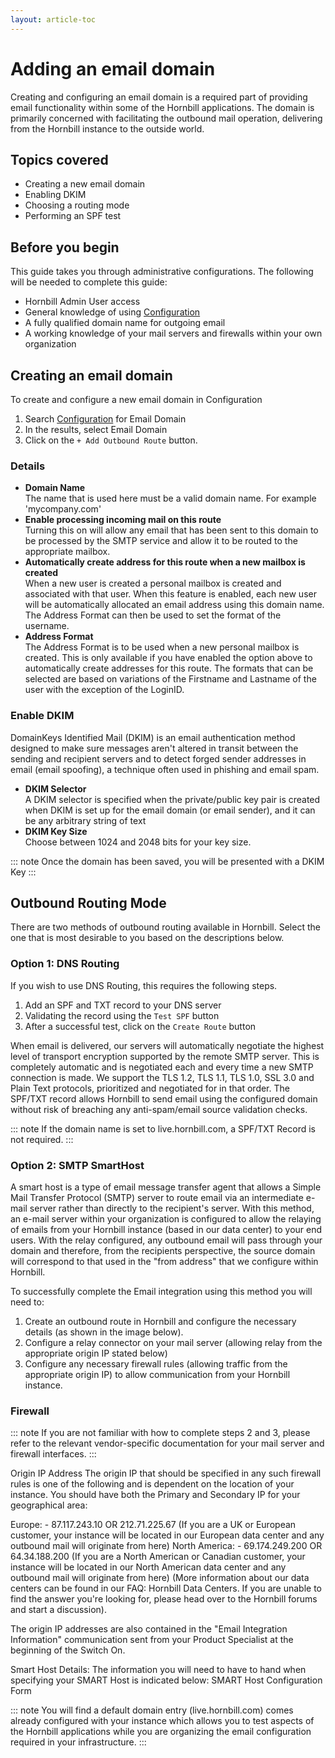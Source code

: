 ```yaml
---
layout: article-toc
---
```

# Adding an email domain
Creating and configuring an email domain is a required part of providing email functionality within some of the Hornbill applications. The domain is primarily concerned with facilitating the outbound mail operation, delivering from the Hornbill instance to the outside world. 

## Topics covered
* Creating a new email domain
* Enabling DKIM
* Choosing a routing mode
* Performing an SPF test

## Before you begin
This guide takes you through administrative configurations.  The following will be needed to complete this guide:
* Hornbill Admin User access
* General knowledge of using [Configuration](/esp-config/getting-started/using-configuration)
* A fully qualified domain name for outgoing email
* A working knowledge of your mail servers and firewalls within your own organization

## Creating an email domain
To create and configure a new email domain in Configuration 

1. Search [Configuration](/esp-config/getting-started/using-configuration) for Email Domain
1. In the results, select Email Domain
1. Click on the `+ Add Outbound Route` button.

### Details
* **Domain Name**<br>
The name that is used here must be a valid domain name. For example 'mycompany.com'
* **Enable processing incoming mail on this route**<br>
Turning this on will allow any email that has been sent to this domain to be processed by the SMTP service and allow it to be routed to the appropriate mailbox.
* **Automatically create address for this route when a new mailbox is created**<br>
When a new user is created a personal mailbox is created and associated with that user. When this feature is enabled, each new user will be automatically allocated an email address using this domain name. The Address Format can then be used to set the format of the username.
* **Address Format**<br>
The Address Format is to be used when a new personal mailbox is created. This is only available if you have enabled the option above to automatically create addresses for this route. The formats that can be selected are based on variations of the Firstname and Lastname of the user with the exception of the LoginID.

### Enable DKIM
DomainKeys Identified Mail (DKIM) is an email authentication method designed to make sure messages aren't altered in transit between the sending and recipient servers and to detect forged sender addresses in email (email spoofing), a technique often used in phishing and email spam.
* **DKIM Selector**<br>
A DKIM selector is specified when the private/public key pair is created when DKIM is set up for the email domain (or email sender), and it can be any arbitrary string of text
* **DKIM Key Size**<br>
Choose between 1024 and 2048 bits for your key size.

::: note
Once the domain has been saved, you will be presented with a DKIM Key
:::

## Outbound Routing Mode
There are two methods of outbound routing available in Hornbill.  Select the one that is most desirable to you based on the descriptions below.

### Option 1: DNS Routing
If you wish to use DNS Routing, this requires the following steps.

1. Add an SPF and TXT record to your DNS server
1. Validating the record using the `Test SPF` button 
1. After a successful test, click on the `Create Route` button 

When email is delivered, our servers will automatically negotiate the highest level of transport encryption supported by the remote SMTP server. This is completely automatic and is negotiated each and every time a new SMTP connection is made. We support the TLS 1.2, TLS 1.1, TLS 1.0, SSL 3.0 and Plain Text protocols, prioritized and negotiated for in that order.  The SPF/TXT record allows Hornbill to send email using the configured domain without risk of breaching any anti-spam/email source validation checks.

::: note
If the domain name is set to live.hornbill.com, a SPF/TXT Record is not required.
:::

### Option 2: SMTP SmartHost
A smart host is a type of email message transfer agent that allows a Simple Mail Transfer Protocol (SMTP) server to route email via an intermediate e-mail server rather than directly to the recipient's server. With this method, an e-mail server within your organization is configured to allow the relaying of emails from your Hornbill instance (based in our data center) to your end users. With the relay configured, any outbound email will pass through your domain and therefore, from the recipients perspective, the source domain will correspond to that used in the "from address" that we configure within Hornbill.

To successfully complete the Email integration using this method you will need to:

1. Create an outbound route in Hornbill and configure the necessary details (as shown in the image below).
1. Configure a relay connector on your mail server (allowing relay from the appropriate origin IP stated below)
1. Configure any necessary firewall rules (allowing traffic from the appropriate origin IP) to allow communication from your Hornbill instance.

### Firewall
::: note
If you are not familiar with how to complete steps 2 and 3, please refer to the relevant vendor-specific documentation for your mail server and firewall interfaces.
:::

Origin IP Address
The origin IP that should be specified in any such firewall rules is one of the following and is dependent on the location of your instance. You should have both the Primary and Secondary IP for your geographical area:

Europe: - 87.117.243.10 OR 212.71.225.67 (If you are a UK or European customer, your instance will be located in our European data center and any outbound mail will originate from here)
North America: - 69.174.249.200 OR 64.34.188.200 (If you are a North American or Canadian customer, your instance will be located in our North American data center and any outbound mail will originate from here)
(More information about our data centers can be found in our FAQ: Hornbill Data Centers. If you are unable to find the answer you're looking for, please head over to the Hornbill forums and start a discussion).

The origin IP addresses are also contained in the "Email Integration Information" communication sent from your Product Specialist at the beginning of the Switch On.

Smart Host Details:
The information you will need to have to hand when specifying your SMART Host is indicated below:
SMART Host Configuration Form

::: note
You will find a default domain entry (live.hornbill.com) comes already configured with your instance which allows you to test aspects of the Hornbill applications while you are organizing the email configuration required in your infrastructure.
:::